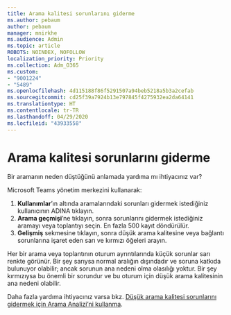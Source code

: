```yaml
---
title: Arama kalitesi sorunlarını giderme
ms.author: pebaum
author: pebaum
manager: mnirkhe
ms.audience: Admin
ms.topic: article
ROBOTS: NOINDEX, NOFOLLOW
localization_priority: Priority
ms.collection: Adm_O365
ms.custom:
- "9001224"
- "5489"
ms.openlocfilehash: 4d115188f86f5291507a94beb5218a5b3a2cefab
ms.sourcegitcommit: cd25f39a7924b13e797845f4275932ea2da64141
ms.translationtype: HT
ms.contentlocale: tr-TR
ms.lasthandoff: 04/29/2020
ms.locfileid: "43933558"
---
```

# <a name="troubleshoot-call-quality-problems"></a>Arama kalitesi sorunlarını giderme

Bir aramanın neden düştüğünü anlamada yardıma mı ihtiyacınız var?

Microsoft Teams yönetim merkezini kullanarak:

1. **Kullanımlar**’ın altında aramalarındaki sorunları gidermek istediğiniz kullanıcının ADINA tıklayın.
2. **Arama geçmişi**’ne tıklayın, sonra sorunlarını gidermek istediğiniz aramayı veya toplantıyı seçin. En fazla 500 kayıt döndürülür.
3. **Gelişmiş** sekmesine tıklayın, sonra düşük arama kalitesine veya bağlantı sorunlarına işaret eden sarı ve kırmızı öğeleri arayın.

Her bir arama veya toplantının oturum ayrıntılarında küçük sorunlar sarı renkte görünür. Bir şey sarıysa normal aralığın dışındadır ve soruna katkıda bulunuyor olabilir; ancak sorunun ana nedeni olma olasılığı yoktur. Bir şey kırmızıysa bu önemli bir sorundur ve bu oturum için düşük arama kalitesinin ana nedeni olabilir.

Daha fazla yardıma ihtiyacınız varsa bkz. [Düşük arama kalitesi sorunlarını gidermek için Arama Analizi’ni kullanma](https://docs.microsoft.com/microsoftteams/use-call-analytics-to-troubleshoot-poor-call-quality#troubleshoot-call-quality-problems-using-call-analytics).
